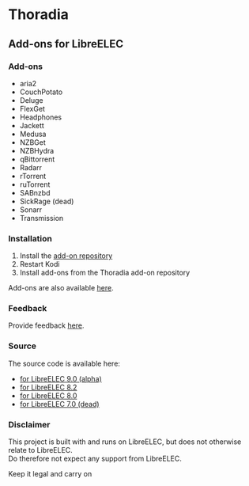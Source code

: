 # Thoradia

## Add-ons for LibreELEC

### Add-ons
- aria2
- CouchPotato
- Deluge
- FlexGet
- Headphones
- Jackett
- Medusa
- NZBGet
- NZBHydra
- qBittorrent
- Radarr
- rTorrent
- ruTorrent
- SABnzbd
- SickRage (dead)
- Sonarr
- Transmission

### Installation
1. Install the [add-on repository](https://raw.githubusercontent.com/thoradia/thoradia/master/service.thoradia.zip "add-on repository")
2. Restart Kodi
3. Install add-ons from the Thoradia add-on repository

Add-ons are also available [here](https://github.com/thoradia/thoradia "add-ons").  

### Feedback
Provide feedback [here](https://github.com/thoradia/LibreELEC.tv/issues "issues").

### Source
The source code is available here:
- [for LibreELEC 9.0 (alpha)](https://github.com/thoradia/LibreELEC.tv/tree/9.0/packages/thoradia "9.0")
- [for LibreELEC 8.2](https://github.com/thoradia/LibreELEC.tv/tree/8.2/packages/thoradia "8.2")
- [for LibreELEC 8.0](https://github.com/thoradia/LibreELEC.tv/tree/8.1/packages/thoradia "8.1")
- [for LibreELEC 7.0 (dead)](https://github.com/thoradia/LibreELEC.tv/tree/thoradia-7.0/packages/thoradia "7.0")

### Disclaimer
This project is built with and runs on LibreELEC, but does not otherwise relate to LibreELEC.  
Do therefore not expect any support from LibreELEC.  

Keep it legal and carry on
